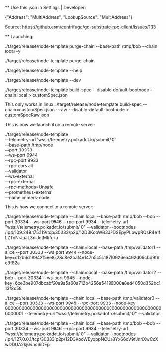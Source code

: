 ** Use this json in Settings | Developer: 

{"Address": "MultiAddress", "LookupSource": "MultiAddress"}

Source: https://github.com/centrifuge/go-substrate-rpc-client/issues/133 


** Launching: 

./target/release/node-template purge-chain --base-path /tmp/bob --chain local -y

./target/release/node-template purge-chain 

./target/release/node-template --help 

./target/release/node-template --dev

./target/release/node-template build-spec --disable-default-bootnode --chain local > customSpec.json


This only works in linux: 
./target/release/node-template build-spec --chain=customSpec.json --raw --disable-default-bootnode > customSpecRaw.json

This is how we launch it on a remote server: 

./target/release/node-template \
    --telemetry-url 'wss://telemetry.polkadot.io/submit/ 0' \
    --base-path /tmp/node \
    --port 30333 \
    --ws-port 9944 \
    --rpc-port 9933 \
    --rpc-cors all \
    --validator \
    --ws-external \
    --rpc-external \
    --rpc-methods=Unsafe \
    --prometheus-external \
    --name immers-node


This is how we connect to a remote server: 

./target/release/node-template --chain local --base-path /tmp/bob --bob --port 30334  --ws-port 9946 --rpc-port 9934 --telemetry-url "wss://telemetry.polkadot.io/submit/ 0"  --validator --bootnodes /ip4/109.248.175.119/tcp/30333/p2p/12D3KooWB3JPDSEpyPLowpRQsR4e1fLZToNrJuJL3oiJetMkfuku 



./target/release/node-template --chain=local --base-path /tmp/validator1 --alice --port 30333 --ws-port 9944 --node-key=c12b6d18942f5ee8528c8e2baf4e147b5c5c18710926ea492d09cbd9f6c9f82a 

./target/release/node-template --chain=local --base-path /tmp/validator2 --bob --port 30334 --ws-port 9945 --node-key=6ce3be907dbcabf20a9a5a60a712b4256a54196000a8ed4050d352bc113f8c58 


./target/release/node-template --chain local --base-path /tmp/validator3 --alice --port 30333 --ws-port 9945 --rpc-port 9933 --node-key 0000000000000000000000000000000000000000000000000000000000000001 --telemetry-url "wss://telemetry.polkadot.io/submit/ 0" --validator


./target/release/node-template --chain local --base-path /tmp/bob  --bob --port 30334 --ws-port 9946 --rpc-port 9934 --telemetry-url "wss://telemetry.polkadot.io/submit/ 0" --validator --bootnodes /ip4/127.0.0.1/tcp/30333/p2p/12D3KooWEyoppNCUx8Yx66oV9fJnriXwCcXwDDUA2kj6vnc6iDEp